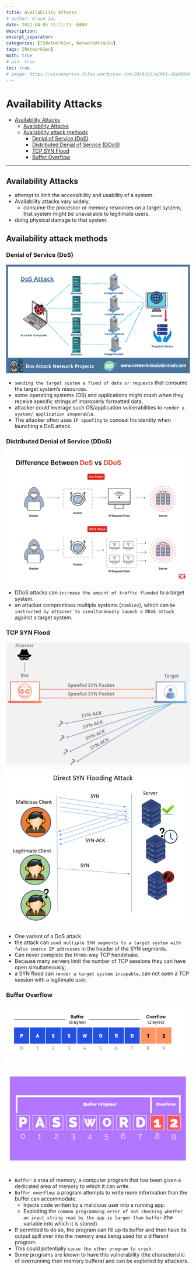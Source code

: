 ```yaml
---
title: Availability Attacks
# author: Grace JyL
date: 2021-04-05 11:11:11 -0400
description:
excerpt_separator:
categories: [15NetworkSec, NetworkAttacks]
tags: [NetworkSec]
math: true
# pin: true
toc: true
# image: https://wissenpress.files.wordpress.com/2019/01/a1bb1-16oVQ0409lk5n3C2ZPMg8Rg.png
---
```


# Availability Attacks
- [Availability Attacks](#availability-attacks)
  - [Availability Attacks](#availability-attacks-1)
  - [Availability attack methods](#availability-attack-methods)
    - [Denial of Service (DoS)](#denial-of-service-dos)
    - [Distributed Denial of Service (DDoS)](#distributed-denial-of-service-ddos)
    - [TCP SYN Flood](#tcp-syn-flood)
    - [Buffer Overflow](#buffer-overflow)

---

## Availability Attacks

- attempt to limit the accessibility and usability of a system.
- Availability attacks vary widely,
  - consume the processor or memory resources on a target system, that system might be unavailable to legitimate users.
- doing physical damage to that system.

## Availability attack methods

### Denial of Service (DoS)

![alt text](./images/me7wz4l958.png)

- `sending the target system a flood of data or requests` that consume the target system’s resources.
- some operating systems (OS) and applications might crash when they receive specific strings of improperly formatted data,
- attacker could leverage such OS/application vulnerabilities to `render a system/ application inoperable`.
- The attacker often uses `IP spoofing` to conceal his identity when launching a DoS attack.

### Distributed Denial of Service (DDoS)

![alt text](./images/me7wz4l943.png)

- DDoS attacks can `increase the amount of traffic flooded` to a target system.
- an attacker compromises multiple systems (`zombies`), which can `be instructed by attacker to simultaneously launch a DDoS attack` against a target system.

### TCP SYN Flood

![alt text](./images/me7wz4l952.png)

![alt text](./images/me7wz4l928.png)

- One variant of a DoS attack
- the attack can `send multiple SYN segments to a target system with false source IP addresses` in the header of the SYN segments.
- Can never complete the three-way TCP handshake.
- Because many servers limit the number of TCP sessions they can have open simultaneously,
- a SYN flood can `render a target system incapable`, can not open a TCP session with a legitimate user.

### Buffer Overflow
![alt text](./images/me7wz4la63.png)

![alt text](./images/me7wz4la93.png)

- `Buffer`: a area of memory, a computer program that has been given a dedicated area of memory to which it can write.
- `Buffer overflow`: a program attempts to write more information than the buffer can accommodate.
  - Injects code written by a malicious user into a running app.
  - Exploiting the `common programming error of not checking whether an input string read by the app is larger than buffer` (the variable into which it is stored).
- If permitted to do so, the program can fill up its buffer and then have its output spill over into the memory area being used for a different program.
- This could potentially `cause the other program to crash`.
- Some programs are known to have this vulnerability (the characteristic of overrunning their memory buffers) and can be exploited by attackers.
